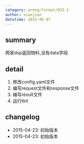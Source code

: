 ```yaml
---
category: wrong/format/033-1
author: xiaojian
datetime: 2015-05-07
---
```


## summary

两家dsp返回物料,没有data字段

## detail

1. 修改config.yaml文件
1. 编写request文件和response文件
1. 编写result文件
1. 运行tkit

## changelog

- 2015-04-23: 初始版本
- 2015-04-23: 初始版本